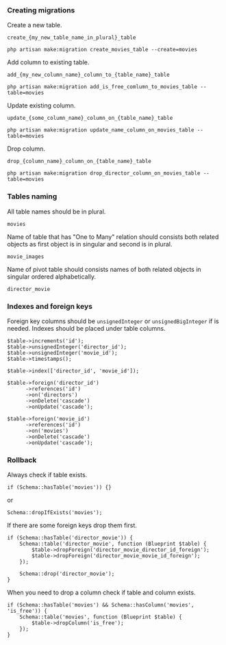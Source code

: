 ### **Creating migrations**

Create a new table.

```
create_{my_new_table_name_in_plural}_table

php artisan make:migration create_movies_table --create=movies
```


Add column to existing table.

```
add_{my_new_column_name}_column_to_{table_name}_table

php artisan make:migration add_is_free_comlumn_to_movies_table --table=movies
```

Update existing column.

```
update_{some_column_name}_column_on_{table_name}_table

php artisan make:migration update_name_column_on_movies_table --table=movies
```

Drop column.

```
drop_{column_name}_column_on_{table_name}_table

php artisan make:migration drop_director_column_on_movies_table --table=movies
```

### **Tables naming**

All table names should be in plural.

```
movies
```
Name of table that has "One to Many" relation should consists both related objects as first object is in singular and second is in plural.

```
movie_images
```
Name of pivot table should consists names of both related objects in singular ordered alphabetically.

```
director_movie
```

### **Indexes and foreign keys**

Foreign key columns should be `unsignedInteger` or `unsignedBigInteger` if is needed. Indexes should be placed under table columns.

```
$table->increments('id');
$table->unsignedInteger('director_id');
$table->unsignedInteger('movie_id');
$table->timestamps();

$table->index(['director_id', 'movie_id']);

$table->foreign('director_id')
      ->references('id')
      ->on('directors')
      ->onDelete('cascade')
      ->onUpdate('cascade');

$table->foreign('movie_id')
      ->references('id')
      ->on('movies')
      ->onDelete('cascade')
      ->onUpdate('cascade');
```

### **Rollback**

Always check if table exists.

```
if (Schema::hasTable('movies')) {}
```
or
```
Schema::dropIfExists('movies');
```

If there are some foreign keys drop them first.

```
if (Schema::hasTable('director_movie')) {
    Schema::table('director_movie', function (Blueprint $table) {
        $table->dropForeign('director_movie_director_id_foreign');
        $table->dropForeign('director_movie_movie_id_foreign');
    });

    Schema::drop('director_movie');
}
```

When you need to drop a column check if table and column exists.

```
if (Schema::hasTable('movies') && Schema::hasColumn('movies', 'is_free')) {
    Schema::table('movies', function (Blueprint $table) {
        $table->dropColumn('is_free');
    });
}
```











